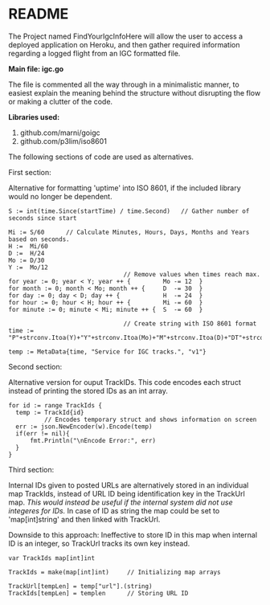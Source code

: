 # README

The Project named FindYourIgcInfoHere will allow the user to access a deployed application on Heroku, 
and then gather required information regarding a logged flight from an IGC formatted file.


**Main file: igc.go**

The file is commented all the way through in a minimalistic manner, to easiest explain the meaning 
behind the structure without disrupting the flow or making a clutter of the code.


**Libraries used:**

1. github.com/marni/goigc	
2. github.com/p3lim/iso8601	



The following sections of code are used as alternatives.


First section:

Alternative for formatting 'uptime' into ISO 8601,
if the included library would no longer be dependent.


```
S := int(time.Since(startTime) / time.Second)	// Gather number of seconds since start

Mi := S/60		// Calculate Minutes, Hours, Days, Months and Years based on seconds.
H :=  Mi/60
D :=  H/24
Mo := D/30
Y :=  Mo/12
              	                // Remove values when times reach max.			
for year := 0; year < Y; year ++ { 	       Mo -= 12  }
for month := 0; month < Mo; month ++ { 	   D  -= 30  }
for day := 0; day < D; day ++ { 	       H  -= 24  }
for hour := 0; hour < H; hour ++ { 	       Mi -= 60  }
for minute := 0; minute < Mi; minute ++ {  S  -= 60  } 

              	                // Create string with ISO 8601 format
time := "P"+strconv.Itoa(Y)+"Y"+strconv.Itoa(Mo)+"M"+strconv.Itoa(D)+"DT"+strconv.Itoa(H)+"H"+strconv.Itoa(Mi)+"M"+strconv.Itoa(S)+"S"

temp := MetaData{time, "Service for IGC tracks.", "v1"}
```

Second section:

Alternative version for ouput TrackIDs. This code encodes each struct instead
of printing the stored IDs as an int array.


```
for id := range TrackIds {
  temp := TrackId{id}
          // Encodes temporary struct and shows information on screen
  err := json.NewEncoder(w).Encode(temp)
  if(err != nil){
      fmt.Println("\nEncode Error:", err)
  }
}
```


Third section:

Internal IDs given to posted URLs are alternatively stored in an individual map TrackIds, instead of URL ID
being identification key in the TrackUrl map.
*This would instead be useful if the internal system did not use integeres for IDs.*
In case of ID as string the map could be set to 'map[int]string' and then linked with TrackUrl.

Downside to this approach:
Ineffective to store ID in this map when internal ID is an integer, so TrackUrl tracks its own key instead.

```
var TrackIds map[int]int

TrackIds = make(map[int]int)     // Initializing map arrays

TrackUrl[tempLen] = temp["url"].(string)
TrackIds[tempLen] = templen      // Storing URL ID
```
